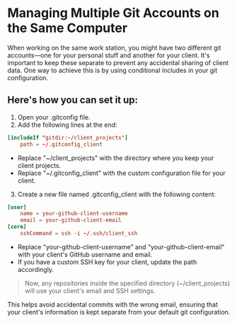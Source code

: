 # Managing Multiple Git Accounts on the Same Computer

When working on the same work station, you might have two different git accounts—one for your personal stuff and another for your client. It's important to keep these separate to prevent any accidental sharing of client data. One way to achieve this is by using conditional includes in your git configuration.

## Here's how you can set it up:

1. Open your .gitconfig file.
2. Add the following lines at the end:

```toml
[includeIf "gitdir:~/client_projects"]
	path = ~/.gitconfig_client
```

- Replace "~/client_projects" with the directory where you keep your client projects.
- Replace "~/.gitconfig_client" with the custom configuration file for your client.

3. Create a new file named .gitconfig_client with the following content:

```toml
[user]
	name = your-github-client-username
	email = your-github-client-email
[core]
	sshCommand = ssh -i ~/.ssh/client_ssh
```

- Replace "your-github-client-username" and "your-github-client-email" with your client's GitHub username and email.
- If you have a custom SSH key for your client, update the path accordingly.

> Now, any repositories inside the specified directory (~/client_projects) will use your client's email and SSH settings.

This helps avoid accidental commits with the wrong email, ensuring that your client's information is kept separate from your default git configuration.
